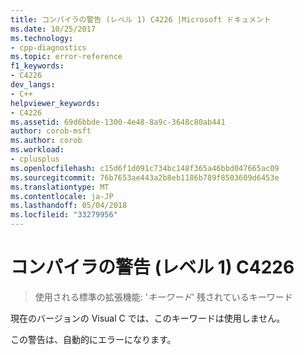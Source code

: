 ```yaml
---
title: コンパイラの警告 (レベル 1) C4226 |Microsoft ドキュメント
ms.date: 10/25/2017
ms.technology:
- cpp-diagnostics
ms.topic: error-reference
f1_keywords:
- C4226
dev_langs:
- C++
helpviewer_keywords:
- C4226
ms.assetid: 69d6bbde-1300-4e48-8a9c-3648c80ab441
author: corob-msft
ms.author: corob
ms.workload:
- cplusplus
ms.openlocfilehash: c15d6f1d091c734bc148f365a46bbd047665ac09
ms.sourcegitcommit: 76b7653ae443a2b8eb1186b789f8503609d6453e
ms.translationtype: MT
ms.contentlocale: ja-JP
ms.lasthandoff: 05/04/2018
ms.locfileid: "33279956"
---
```

# <a name="compiler-warning-level-1-c4226"></a>コンパイラの警告 (レベル 1) C4226

> 使用される標準の拡張機能: '*キーワード*' 残されているキーワード

現在のバージョンの Visual C では、このキーワードは使用しません。

この警告は、自動的にエラーになります。